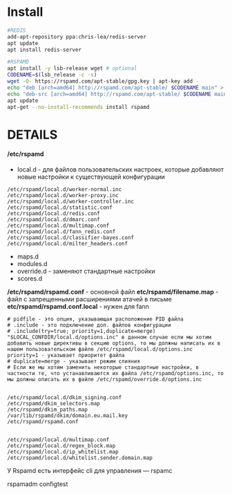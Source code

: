 
# Install

```bash
#REDIS
add-apt-repository ppa:chris-lea/redis-server
apt update
apt install redis-server

#RSPAMD
apt install -y lsb-release wget # optional
CODENAME=$(lsb_release -c -s)
wget -O- https://rspamd.com/apt-stable/gpg.key | apt-key add -
echo "deb [arch=amd64] http://rspamd.com/apt-stable/ $CODENAME main" > /etc/apt/sources.list.d/rspamd.list
echo "deb-src [arch=amd64] http://rspamd.com/apt-stable/ $CODENAME main" >> /etc/apt/sources.list.d/rspamd.list
apt update
apt-get --no-install-recommends install rspamd
```

# DETAILS
#### /etc/rspamd
* local.d - для файлов пользовательских настроек, которые добавляют новые настройки к существующей конфигурации
```
/etc/rspamd/local.d/worker-normal.inc
/etc/rspamd/local.d/worker-proxy.inc
/etc/rspamd/local.d/worker-controller.inc
/etc/rspamd/local.d/statistic.conf
/etc/rspamd/local.d/redis.conf
/etc/rspamd/local.d/dmarc.conf
/etc/rspamd/local.d/multimap.conf
/etc/rspamd/local.d/fann_redis.conf
/etc/rspamd/local.d/classifier-bayes.conf
/etc/rspamd/local.d/milter_headers.conf
```
* maps.d
* modules.d
* override.d - заменяют стандартные настройки
* scores.d

**/etc/rspamd/rspamd.conf** - основной файл
**etc/rspamd/filename.map** - файл с запрещенными расширениями атачей в письме
**etc/rspamd/rspamd.conf.local** - нужен для fann

```
# pidfile - это опция, указывающая расположение PID файла
# .include - это подключение доп. файлов конфигурации
# .include(try=true; priority=1,duplicate=merge) "$LOCAL_CONFDIR/local.d/options.inc" в данном случае если мы хотим добавить новые директивы в секцию options, то мы должны написать их в нашем пользовательском файле /etc/rspamd/local.d/options.inc priority=1 - указывает приоритет файла
# duplicate=merge - указывает режим слияния
# Если же мы хотим заменить некоторые стандартные настройки, в частности те, что устанавливаются их файла /etc/rspamd/options.inc, то мы должны описать их в файле /etc/rspamd/override.d/options.inc


```
```
/etc/rspamd/local.d/dkim_signing.conf
/etc/rspamd/dkim_selectors.map
/etc/rspamd/dkim_paths.map
/var/lib/rspamd/dkim/domain.eu.mail.key
/etc/rspamd/rspamd.conf


/etc/rspamd/local.d/multimap.conf
/etc/rspamd/local.d/regex_block.map
/etc/rspamd/local.d/ip_whitelist.map
/etc/rspamd/local.d/whitelist.sender.domain.map
```


У Rspamd есть интерфейс cli для управления — rspamc

rspamadm configtest

